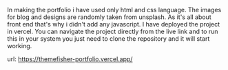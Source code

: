 In making the portfolio i have used only html and css language. The images for blog and designs are randomly taken from unsplash. As it's all about front end that's why i didn't add any javascript. I have deployed the project in vercel. You can navigate the project directly from the live link and to run this in your system you just need to clone the repository and it will start working. 

url: https://themefisher-portfolio.vercel.app/